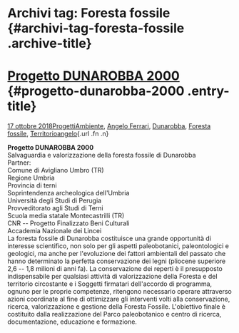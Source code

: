 Archivi tag: Foresta fossile {#archivi-tag-foresta-fossile .archive-title}
============================

[Progetto DUNAROBBA 2000](indexa890.html?p=1672) {#progetto-dunarobba-2000 .entry-title}
================================================

[17 ottobre 2018](indexa890.html?p=1672 "Permalink a Progetto DUNAROBBA 2000")[Progetti](index0b40.html?cat=9)[Ambiente](indexa6a7.html?tag=ambiente), [Angelo Ferrari](indexdddd.html?tag=angelo-ferrari), [Dunarobba](index6864.html?tag=dunarobba), [Foresta fossile](index2ddd.html?tag=foresta-fossile), [Territorio](indexfff4.html?tag=territorio)[angelo](indexcd64.html?author=1 "Vedi tutti gli articoli di angelo"){.url .fn .n}

**Progetto DUNAROBBA 2000**\
Salvaguardia e valorizzazione della foresta fossile di Dunarobba\
Partner:\
Comune di Avigliano Umbro (TR)\
Regione Umbria\
Provincia di terni\
Soprintendenza archeologica dell'Umbria\
Università degli Studi di Perugia\
Provveditorato agli Studi di Terni\
Scuola media statale Montecastrilli (TR)\
CNR -- Progetto Finalizzato Beni Culturali\
Accademia Nazionale dei Lincei\
La foresta fossile di Dunarobba costituisce una grande opportunità di interesse scientifico, non solo per gli aspetti paleobotanici, paleontologici e geologici, ma anche per l'evoluzione dei fattori ambientali del passato che hanno determinato la perfetta conservazione dei legni (pliocene superiore 2,6 -- 1,8 milioni di anni fa). La conservazione dei reperti è il presupposto indispensabile per qualsiasi attività di valorizzazione della Foresta e del territorio circostante e i Soggetti firmatari dell'accordo di programma, ognuno per le proprie competenze, ritengono necessario operare attraverso azioni coordinate al fine di ottimizzare gli interventi volti alla conservazione, ricerca, valorizzazione e gestione della Foresta Fossile. L'obiettivo finale è costituito dalla realizzazione del Parco paleobotanico e centro di ricerca, documentazione, educazione e formazione.
